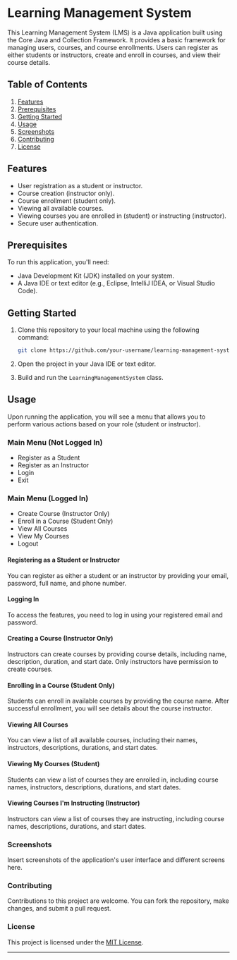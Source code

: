 # Learning Management System

This Learning Management System (LMS) is a Java application built using the Core Java and Collection Framework. It provides a basic framework for managing users, courses, and course enrollments. Users can register as either students or instructors, create and enroll in courses, and view their course details.

## Table of Contents
1. [Features](#features)
2. [Prerequisites](#prerequisites)
3. [Getting Started](#getting-started)
4. [Usage](#usage)
5. [Screenshots](#screenshots)
6. [Contributing](#contributing)
7. [License](#license)

## Features<a name="features"></a>

- User registration as a student or instructor.
- Course creation (instructor only).
- Course enrollment (student only).
- Viewing all available courses.
- Viewing courses you are enrolled in (student) or instructing (instructor).
- Secure user authentication.

## Prerequisites<a name="prerequisites"></a>

To run this application, you'll need:

- Java Development Kit (JDK) installed on your system.
- A Java IDE or text editor (e.g., Eclipse, IntelliJ IDEA, or Visual Studio Code).

## Getting Started<a name="getting-started"></a>

1. Clone this repository to your local machine using the following command:

   ```bash
   git clone https://github.com/your-username/learning-management-system.git
   ```

2. Open the project in your Java IDE or text editor.

3. Build and run the `LearningManagementSystem` class.

## Usage<a name="usage"></a>

Upon running the application, you will see a menu that allows you to perform various actions based on your role (student or instructor).

### Main Menu (Not Logged In)
- Register as a Student
- Register as an Instructor
- Login
- Exit

### Main Menu (Logged In)
- Create Course (Instructor Only)
- Enroll in a Course (Student Only)
- View All Courses
- View My Courses
- Logout

#### Registering as a Student or Instructor
You can register as either a student or an instructor by providing your email, password, full name, and phone number.

#### Logging In
To access the features, you need to log in using your registered email and password.

#### Creating a Course (Instructor Only)
Instructors can create courses by providing course details, including name, description, duration, and start date. Only instructors have permission to create courses.

#### Enrolling in a Course (Student Only)
Students can enroll in available courses by providing the course name. After successful enrollment, you will see details about the course instructor.

#### Viewing All Courses
You can view a list of all available courses, including their names, instructors, descriptions, durations, and start dates.

#### Viewing My Courses (Student)
Students can view a list of courses they are enrolled in, including course names, instructors, descriptions, durations, and start dates.

#### Viewing Courses I'm Instructing (Instructor)
Instructors can view a list of courses they are instructing, including course names, descriptions, durations, and start dates.

### Screenshots<a name="screenshots"></a>

Insert screenshots of the application's user interface and different screens here.

### Contributing<a name="contributing"></a>

Contributions to this project are welcome. You can fork the repository, make changes, and submit a pull request.

### License<a name="license"></a>

This project is licensed under the [MIT License](LICENSE.md).

---
